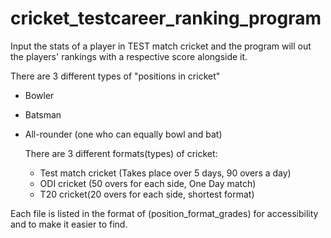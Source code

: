 # cricket_testcareer_ranking_program
Input the stats of a player in TEST match cricket and the program will out the players' rankings with a respective score alongside it. 

There are 3 different types of "positions in cricket"

- Bowler
- Batsman
- All-rounder (one who can equally bowl and bat)

  There are 3 different formats(types) of cricket:

  - Test match cricket (Takes place over 5 days, 90 overs a day)
  - ODI cricket (50 overs for each side, One Day match)
  - T20 cricket(20 overs for each side, shortest format)

Each file is listed in the format of (position_format_grades) for accessibility and to make it easier to find. 
